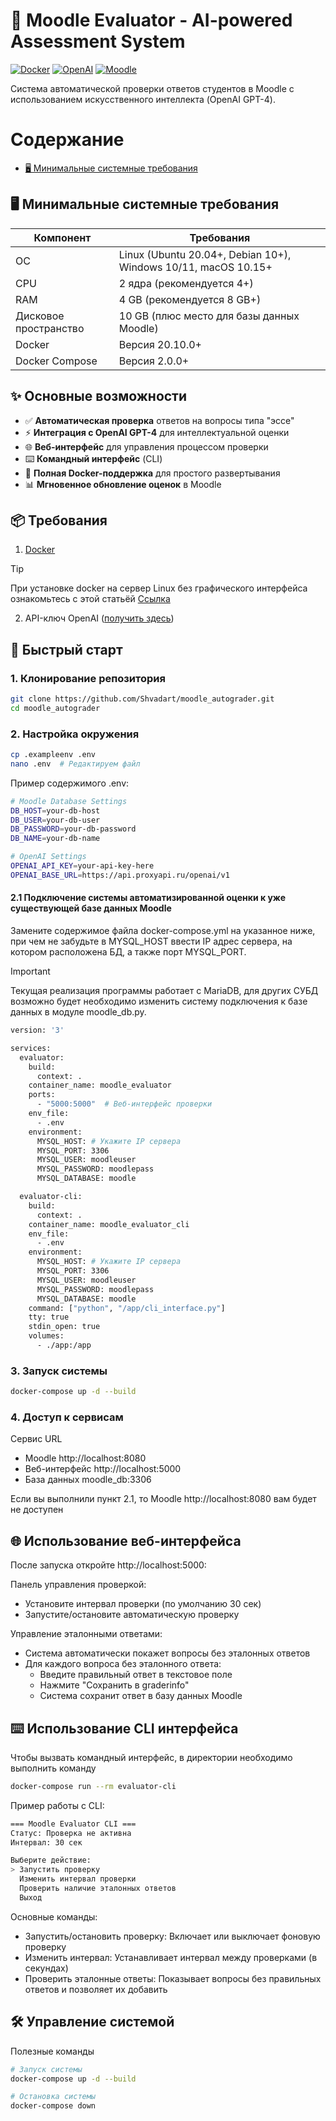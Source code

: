 # 🚀 Moodle Evaluator - AI-powered Assessment System

[![Docker](https://img.shields.io/badge/Docker-✓-blue?logo=docker)](https://www.docker.com/)
[![OpenAI](https://img.shields.io/badge/OpenAI-GPT--4-green?logo=openai)](https://openai.com/)
[![Moodle](https://img.shields.io/badge/Moodle-✓-orange?logo=moodle)](https://moodle.org/)

Система автоматической проверки ответов студентов в Moodle с использованием искусственного интеллекта (OpenAI GPT-4).

# Содержание 
- [🖥 Минимальные системные требования](#минимальные-системные-требования)

## 🖥 Минимальные системные требования

| Компонент       | Требования                          |
|-----------------|-------------------------------------|
| ОС             | Linux (Ubuntu 20.04+, Debian 10+), Windows 10/11, macOS 10.15+ |
| CPU            | 2 ядра (рекомендуется 4+)          |
| RAM            | 4 GB (рекомендуется 8 GB+)         |
| Дисковое пространство | 10 GB (плюс место для базы данных Moodle) |
| Docker         | Версия 20.10.0+                    |
| Docker Compose | Версия 2.0.0+                      |

## ✨ Основные возможности

- ✅ **Автоматическая проверка** ответов на вопросы типа "эссе"
- ⚡️ **Интеграция с OpenAI GPT-4** для интеллектуальной оценки
- 🌐 **Веб-интерфейс** для управления процессом проверки
- ⌨️ **Командный интерфейс** (CLI)
- 🐳 **Полная Docker-поддержка** для простого развертывания
- 📊 **Мгновенное обновление оценок** в Moodle

## 📦 Требования

1. [Docker](https://www.docker.com/products/docker-desktop/)
> [!TIP]
> При установке docker на сервер Linux без графического интерфейса ознакомьтесь с этой статьёй [Ссылка](https://www.dmosk.ru/miniinstruktions.php?mini=docker-install-linux) 
2. API-ключ OpenAI ([получить здесь](https://proxyapi.ru/))

## 🚀 Быстрый старт

### 1. Клонирование репозитория
```bash
git clone https://github.com/Shvadart/moodle_autograder.git
cd moodle_autograder
```
### 2. Настройка окружения
```bash
cp .exampleenv .env
nano .env  # Редактируем файл
```
Пример содержимого .env:
```bash
# Moodle Database Settings
DB_HOST=your-db-host
DB_USER=your-db-user
DB_PASSWORD=your-db-password
DB_NAME=your-db-name

# OpenAI Settings
OPENAI_API_KEY=your-api-key-here
OPENAI_BASE_URL=https://api.proxyapi.ru/openai/v1
```
#### 2.1 Подключение системы автоматизированной оценки к уже существующей базе данных Moodle
Замените содержимое файла docker-compose.yml на указанное ниже, при чем не забудьте в MYSQL_HOST ввести IP адрес сервера, на котором расположена БД, а также порт MYSQL_PORT.

> [!IMPORTANT]
> Текущая реализация программы работает с MariaDB, для других СУБД возможно будет необходимо изменить систему подключения к базе данных в модуле moodle_db.py.

```bash
version: '3'

services:
  evaluator:
    build:
      context: .
    container_name: moodle_evaluator
    ports:
      - "5000:5000"  # Веб-интерфейс проверки
    env_file:
      - .env
    environment:
      MYSQL_HOST: # Укажите IP сервера 
      MYSQL_PORT: 3306
      MYSQL_USER: moodleuser
      MYSQL_PASSWORD: moodlepass
      MYSQL_DATABASE: moodle

  evaluator-cli:
    build:
      context: .
    container_name: moodle_evaluator_cli
    env_file:
      - .env
    environment:
      MYSQL_HOST: # Укажите IP сервера
      MYSQL_PORT: 3306
      MYSQL_USER: moodleuser
      MYSQL_PASSWORD: moodlepass
      MYSQL_DATABASE: moodle
    command: ["python", "/app/cli_interface.py"]
    tty: true
    stdin_open: true
    volumes:
      - ./app:/app
```
### 3. Запуск системы
```bash
docker-compose up -d --build
```

### 4. Доступ к сервисам
Сервис	URL 
- Moodle	http://localhost:8080 
- Веб-интерфейс	http://localhost:5000 
- База данных	moodle_db:3306 

Если вы выполнили пункт 2.1, то Moodle	http://localhost:8080 вам будет не доступен


## 🌐 Использование веб-интерфейса
После запуска откройте http://localhost:5000: 

Панель управления проверкой:
- Установите интервал проверки (по умолчанию 30 сек) 
- Запустите/остановите автоматическую проверку 

Управление эталонными ответами:
- Система автоматически покажет вопросы без эталонных ответов 
- Для каждого вопроса без эталонного ответа: 
    - Введите правильный ответ в текстовое поле 
    - Нажмите "Сохранить в graderinfo" 
    - Система сохранит ответ в базу данных Moodle 

## ⌨️ Использование CLI интерфейса
Чтобы вызвать командный интерфейс, в директории необходимо выполнить команду
```bash
docker-compose run --rm evaluator-cli
```
Пример работы с CLI:
```bash
=== Moodle Evaluator CLI ===
Статус: Проверка не активна
Интервал: 30 сек

Выберите действие:
> Запустить проверку
  Изменить интервал проверки
  Проверить наличие эталонных ответов
  Выход
```
Основные команды:
- Запустить/остановить проверку: Включает или выключает фоновую проверку 
- Изменить интервал: Устанавливает интервал между проверками (в секундах) 
- Проверить эталонные ответы: Показывает вопросы без правильных ответов и позволяет их добавить

## 🛠 Управление системой
Полезные команды
```bash
# Запуск системы
docker-compose up -d --build

# Остановка системы
docker-compose down
```
